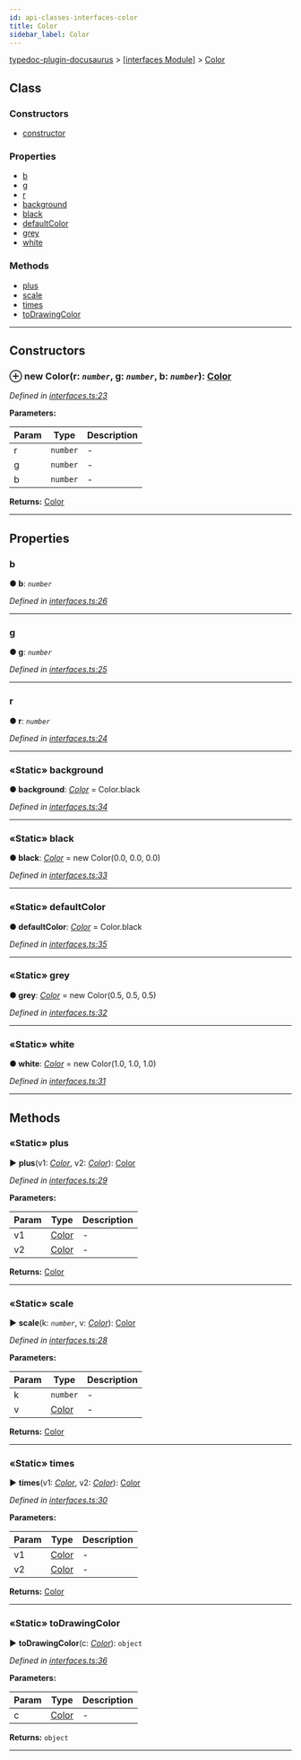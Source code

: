 ```yaml
---
id: api-classes-interfaces-color
title: Color
sidebar_label: Color
---
```


[typedoc-plugin-docusaurus](api-readme.md) > [[interfaces Module]](api-modules-interfaces-module.md) > [Color](api-classes-interfaces-color.md)



## Class

### Constructors

* [constructor](api-classes-interfaces-color.md#constructor)


### Properties

* [b](api-classes-interfaces-color.md#b)
* [g](api-classes-interfaces-color.md#g)
* [r](api-classes-interfaces-color.md#r)
* [background](api-classes-interfaces-color.md#background)
* [black](api-classes-interfaces-color.md#black)
* [defaultColor](api-classes-interfaces-color.md#defaultcolor)
* [grey](api-classes-interfaces-color.md#grey)
* [white](api-classes-interfaces-color.md#white)


### Methods

* [plus](api-classes-interfaces-color.md#plus)
* [scale](api-classes-interfaces-color.md#scale)
* [times](api-classes-interfaces-color.md#times)
* [toDrawingColor](api-classes-interfaces-color.md#todrawingcolor)



---
## Constructors
<a id="constructor"></a>


### ⊕ **new Color**(r: *`number`*, g: *`number`*, b: *`number`*): [Color](api-classes-interfaces-color.md)


*Defined in [interfaces.ts:23](https://github.com/OffGridNetworks/typedoc-plugin-docusaurus/blob/master/tests/src/interfaces.ts#L23)*



**Parameters:**

| Param | Type | Description |
| ------ | ------ | ------ |
| r | `number`   |  - |
| g | `number`   |  - |
| b | `number`   |  - |





**Returns:** [Color](api-classes-interfaces-color.md)

---


## Properties
<a id="b"></a>

###  b

**●  b**:  *`number`* 

*Defined in [interfaces.ts:26](https://github.com/OffGridNetworks/typedoc-plugin-docusaurus/blob/master/tests/src/interfaces.ts#L26)*





___

<a id="g"></a>

###  g

**●  g**:  *`number`* 

*Defined in [interfaces.ts:25](https://github.com/OffGridNetworks/typedoc-plugin-docusaurus/blob/master/tests/src/interfaces.ts#L25)*





___

<a id="r"></a>

###  r

**●  r**:  *`number`* 

*Defined in [interfaces.ts:24](https://github.com/OffGridNetworks/typedoc-plugin-docusaurus/blob/master/tests/src/interfaces.ts#L24)*





___

<a id="background"></a>

### «Static» background

**●  background**:  *[Color](api-classes-interfaces-color.md)*  =  Color.black

*Defined in [interfaces.ts:34](https://github.com/OffGridNetworks/typedoc-plugin-docusaurus/blob/master/tests/src/interfaces.ts#L34)*





___

<a id="black"></a>

### «Static» black

**●  black**:  *[Color](api-classes-interfaces-color.md)*  =  new Color(0.0, 0.0, 0.0)

*Defined in [interfaces.ts:33](https://github.com/OffGridNetworks/typedoc-plugin-docusaurus/blob/master/tests/src/interfaces.ts#L33)*





___

<a id="defaultcolor"></a>

### «Static» defaultColor

**●  defaultColor**:  *[Color](api-classes-interfaces-color.md)*  =  Color.black

*Defined in [interfaces.ts:35](https://github.com/OffGridNetworks/typedoc-plugin-docusaurus/blob/master/tests/src/interfaces.ts#L35)*





___

<a id="grey"></a>

### «Static» grey

**●  grey**:  *[Color](api-classes-interfaces-color.md)*  =  new Color(0.5, 0.5, 0.5)

*Defined in [interfaces.ts:32](https://github.com/OffGridNetworks/typedoc-plugin-docusaurus/blob/master/tests/src/interfaces.ts#L32)*





___

<a id="white"></a>

### «Static» white

**●  white**:  *[Color](api-classes-interfaces-color.md)*  =  new Color(1.0, 1.0, 1.0)

*Defined in [interfaces.ts:31](https://github.com/OffGridNetworks/typedoc-plugin-docusaurus/blob/master/tests/src/interfaces.ts#L31)*





___


## Methods
<a id="plus"></a>

### «Static» plus

► **plus**(v1: *[Color](api-classes-interfaces-color.md)*, v2: *[Color](api-classes-interfaces-color.md)*): [Color](api-classes-interfaces-color.md)



*Defined in [interfaces.ts:29](https://github.com/OffGridNetworks/typedoc-plugin-docusaurus/blob/master/tests/src/interfaces.ts#L29)*



**Parameters:**

| Param | Type | Description |
| ------ | ------ | ------ |
| v1 | [Color](api-classes-interfaces-color.md)   |  - |
| v2 | [Color](api-classes-interfaces-color.md)   |  - |





**Returns:** [Color](api-classes-interfaces-color.md)





___

<a id="scale"></a>

### «Static» scale

► **scale**(k: *`number`*, v: *[Color](api-classes-interfaces-color.md)*): [Color](api-classes-interfaces-color.md)



*Defined in [interfaces.ts:28](https://github.com/OffGridNetworks/typedoc-plugin-docusaurus/blob/master/tests/src/interfaces.ts#L28)*



**Parameters:**

| Param | Type | Description |
| ------ | ------ | ------ |
| k | `number`   |  - |
| v | [Color](api-classes-interfaces-color.md)   |  - |





**Returns:** [Color](api-classes-interfaces-color.md)





___

<a id="times"></a>

### «Static» times

► **times**(v1: *[Color](api-classes-interfaces-color.md)*, v2: *[Color](api-classes-interfaces-color.md)*): [Color](api-classes-interfaces-color.md)



*Defined in [interfaces.ts:30](https://github.com/OffGridNetworks/typedoc-plugin-docusaurus/blob/master/tests/src/interfaces.ts#L30)*



**Parameters:**

| Param | Type | Description |
| ------ | ------ | ------ |
| v1 | [Color](api-classes-interfaces-color.md)   |  - |
| v2 | [Color](api-classes-interfaces-color.md)   |  - |





**Returns:** [Color](api-classes-interfaces-color.md)





___

<a id="todrawingcolor"></a>

### «Static» toDrawingColor

► **toDrawingColor**(c: *[Color](api-classes-interfaces-color.md)*): `object`



*Defined in [interfaces.ts:36](https://github.com/OffGridNetworks/typedoc-plugin-docusaurus/blob/master/tests/src/interfaces.ts#L36)*



**Parameters:**

| Param | Type | Description |
| ------ | ------ | ------ |
| c | [Color](api-classes-interfaces-color.md)   |  - |





**Returns:** `object`





___


